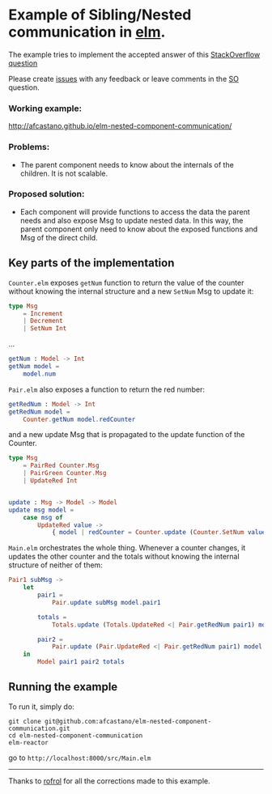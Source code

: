 # Example of Sibling/Nested communication in [elm](http://elm-lang.org/).

The example tries to implement the accepted answer of this [StackOverflow question](http://stackoverflow.com/questions/37328203/elm-0-17-how-to-subscribe-to-sibling-nested-component-changes)

Please create [issues](https://github.com/afcastano/elm-nested-component-communication/issues) with any feedback or leave comments in the [SO](http://stackoverflow.com/questions/37328203/elm-0-17-how-to-subscribe-to-sibling-nested-component-changes) question.

### Working example:
http://afcastano.github.io/elm-nested-component-communication/

### Problems:
- The parent component needs to know about the internals of the children. It is not scalable.

### Proposed solution:
- Each component will provide functions to access the data the parent needs and also expose Msg to update nested data. In this way, the parent component only need to know about the exposed functions and Msg of the direct child.

## Key parts of the implementation

```Counter.elm``` exposes ```getNum``` function to return the value of the counter without knowing the internal structure 
and a new ```SetNum``` Msg to update it:
```elm
type Msg
    = Increment
    | Decrement
    | SetNum Int
```
...
```elm
getNum : Model -> Int
getNum model =
    model.num
```

```Pair.elm``` also exposes a function to return the red number:
```elm
getRedNum : Model -> Int
getRedNum model =
    Counter.getNum model.redCounter
```
and a new update Msg that is propagated to the update function of the Counter.
```elm
type Msg
    = PairRed Counter.Msg
    | PairGreen Counter.Msg
    | UpdateRed Int


update : Msg -> Model -> Model
update msg model =
    case msg of
        UpdateRed value ->
            { model | redCounter = Counter.update (Counter.SetNum value) model.redCounter }
```

```Main.elm``` orchestrates the whole thing. Whenever a counter changes, it updates the other counter and the totals without knowing the internal structure of neither of them:

```elm
Pair1 subMsg ->
    let
        pair1 =
            Pair.update subMsg model.pair1

        totals =
            Totals.update (Totals.UpdateRed <| Pair.getRedNum pair1) model.totals

        pair2 =
            Pair.update (Pair.UpdateRed <| Pair.getRedNum pair1) model.pair2
    in
        Model pair1 pair2 totals
```

## Running the example
To run it, simply do:

```
git clone git@github.com:afcastano/elm-nested-component-communication.git
cd elm-nested-component-communication
elm-reactor
```
go to ```http://localhost:8000/src/Main.elm```

---
Thanks to [rofrol](https://github.com/rofrol) for all the corrections made to this example.
